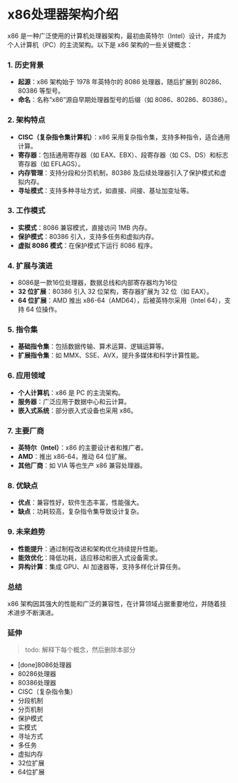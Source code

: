 # x86处理器架构介绍

x86 是一种广泛使用的计算机处理器架构，最初由英特尔（Intel）设计，并成为个人计算机（PC）的主流架构。以下是 x86 架构的一些关键概念：

### 1. **历史背景**
   - **起源**：x86 架构始于 1978 年英特尔的 8086 处理器，随后扩展到 80286、80386 等型号。
   - **命名**：名称“x86”源自早期处理器型号的后缀（如 8086、80286、80386）。

### 2. **架构特点**
   - **CISC（复杂指令集计算机）**：x86 采用复杂指令集，支持多种指令，适合通用计算。
   - **寄存器**：包括通用寄存器（如 EAX、EBX）、段寄存器（如 CS、DS）和标志寄存器（如 EFLAGS）。
   - **内存管理**：支持分段和分页机制，80386 及后续处理器引入了保护模式和虚拟内存。
   - **寻址模式**：支持多种寻址方式，如直接、间接、基址加变址等。

### 3. **工作模式**
   - **实模式**：8086 兼容模式，直接访问 1MB 内存。
   - **保护模式**：80386 引入，支持多任务和虚拟内存。
   - **虚拟 8086 模式**：在保护模式下运行 8086 程序。

### 4. **扩展与演进**
   - 8086是一款16位处理器，数据总线和内部寄存器均为16位
   - **32 位扩展**：80386 引入 32 位架构，寄存器扩展为 32 位（如 EAX）。
   - **64 位扩展**：AMD 推出 x86-64（AMD64），后被英特尔采用（Intel 64），支持 64 位操作。

### 5. **指令集**
   - **基础指令集**：包括数据传输、算术运算、逻辑运算等。
   - **扩展指令集**：如 MMX、SSE、AVX，提升多媒体和科学计算性能。

### 6. **应用领域**
   - **个人计算机**：x86 是 PC 的主流架构。
   - **服务器**：广泛应用于数据中心和云计算。
   - **嵌入式系统**：部分嵌入式设备也采用 x86。

### 7. **主要厂商**
   - **英特尔（Intel）**：x86 的主要设计者和推广者。
   - **AMD**：推出 x86-64，推动 64 位扩展。
   - **其他厂商**：如 VIA 等也生产 x86 兼容处理器。

### 8. **优缺点**
   - **优点**：兼容性好，软件生态丰富，性能强大。
   - **缺点**：功耗较高，复杂指令集导致设计复杂。

### 9. **未来趋势**
   - **性能提升**：通过制程改进和架构优化持续提升性能。
   - **能效优化**：降低功耗，适应移动和嵌入式设备需求。
   - **异构计算**：集成 GPU、AI 加速器等，支持多样化计算任务。

### 总结
x86 架构因其强大的性能和广泛的兼容性，在计算领域占据重要地位，并随着技术进步不断演进。

### 延伸

> todo: 解释下每个概念，然后删除本部分

- [done]8086处理器
- 80286处理器
- 80386处理器
- CISC（复杂指令集）
- 分段机制
- 分页机制
- 保护模式
- 实模式
- 寻址方式
- 多任务
- 虚拟内存
- 32位扩展
- 64位扩展
